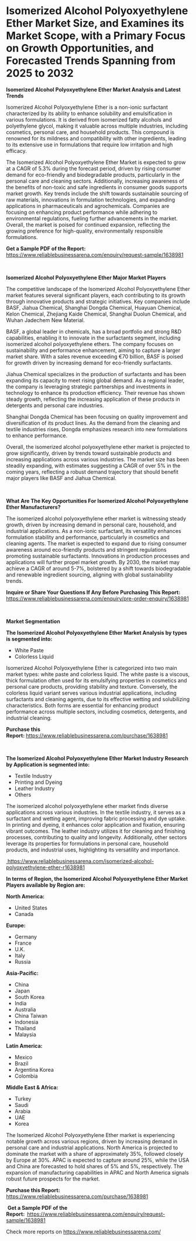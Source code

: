 <p><h1>Isomerized Alcohol Polyoxyethylene Ether Market Size, and Examines its Market Scope, with a Primary Focus on Growth Opportunities, and Forecasted Trends Spanning from 2025 to 2032</h1></p><p><strong>Isomerized Alcohol Polyoxyethylene Ether Market Analysis and Latest Trends</strong></p>
<p><p>Isomerized Alcohol Polyoxyethylene Ether is a non-ionic surfactant characterized by its ability to enhance solubility and emulsification in various formulations. It is derived from isomerized fatty alcohols and polyethylene glycol, making it valuable across multiple industries, including cosmetics, personal care, and household products. This compound is renowned for its mildness and compatibility with other ingredients, leading to its extensive use in formulations that require low irritation and high efficacy. </p><p>The Isomerized Alcohol Polyoxyethylene Ether Market is expected to grow at a CAGR of 5.3% during the forecast period, driven by rising consumer demand for eco-friendly and biodegradable products, particularly in the personal care and cleaning sectors. Additionally, increasing awareness of the benefits of non-toxic and safe ingredients in consumer goods supports market growth. Key trends include the shift towards sustainable sourcing of raw materials, innovations in formulation technologies, and expanding applications in pharmaceuticals and agrochemicals. Companies are focusing on enhancing product performance while adhering to environmental regulations, fueling further advancements in the market. Overall, the market is poised for continued expansion, reflecting the growing preference for high-quality, environmentally responsible formulations.</p></p>
<p><strong>Get a Sample PDF of the Report:&nbsp;</strong> <a href="https://www.reliablebusinessarena.com/enquiry/request-sample/1638981?utm_campaign=1420&utm_medium=2&utm_source=Github&utm_content=ia&utm_term=01022025&utm_id=isomerized-alcohol-polyoxyethylene-ether">https://www.reliablebusinessarena.com/enquiry/request-sample/1638981</a></p>
<p>&nbsp;</p>
<p><strong>Isomerized Alcohol Polyoxyethylene Ether Major Market Players</strong></p>
<p><p>The competitive landscape of the Isomerized Alcohol Polyoxyethylene Ether market features several significant players, each contributing to its growth through innovative products and strategic initiatives. Key companies include BASF, Jiahua Chemical, Shanghai Dongda Chemical, Huayuan Chemical, Kelon Chemical, Zhejiang Kaide Chemical, Shanghai Duolun Chemical, and Wuhan Jadechem New Material.</p><p>BASF, a global leader in chemicals, has a broad portfolio and strong R&D capabilities, enabling it to innovate in the surfactants segment, including isomerized alcohol polyoxyethylene ethers. The company focuses on sustainability and performance enhancement, aiming to capture a larger market share. With a sales revenue exceeding €70 billion, BASF is poised for growth driven by increasing demand for eco-friendly surfactants.</p><p>Jiahua Chemical specializes in the production of surfactants and has been expanding its capacity to meet rising global demand. As a regional leader, the company is leveraging strategic partnerships and investments in technology to enhance its production efficiency. Their revenue has shown steady growth, reflecting the increasing application of these products in detergents and personal care industries.</p><p>Shanghai Dongda Chemical has been focusing on quality improvement and diversification of its product lines. As the demand from the cleaning and textile industries rises, Dongda emphasizes research into new formulations to enhance performance.</p><p>Overall, the isomerized alcohol polyoxyethylene ether market is projected to grow significantly, driven by trends toward sustainable products and increasing applications across various industries. The market size has been steadily expanding, with estimates suggesting a CAGR of over 5% in the coming years, reflecting a robust demand trajectory that should benefit major players like BASF and Jiahua Chemical.</p></p>
<p>&nbsp;</p>
<p><strong>What Are The Key Opportunities For Isomerized Alcohol Polyoxyethylene Ether Manufacturers?</strong></p>
<p><p>The isomerized alcohol polyoxyethylene ether market is witnessing steady growth, driven by increasing demand in personal care, household, and industrial applications. As a non-ionic surfactant, its versatility enhances formulation stability and performance, particularly in cosmetics and cleaning agents. The market is expected to expand due to rising consumer awareness around eco-friendly products and stringent regulations promoting sustainable surfactants. Innovations in production processes and applications will further propel market growth. By 2030, the market may achieve a CAGR of around 5-7%, bolstered by a shift towards biodegradable and renewable ingredient sourcing, aligning with global sustainability trends.</p></p>
<p><strong>Inquire or Share Your Questions If Any Before Purchasing This Report:</strong> <a href="https://www.reliablebusinessarena.com/enquiry/pre-order-enquiry/1638981?utm_campaign=1420&utm_medium=2&utm_source=Github&utm_content=ia&utm_term=01022025&utm_id=isomerized-alcohol-polyoxyethylene-ether">https://www.reliablebusinessarena.com/enquiry/pre-order-enquiry/1638981</a></p>
<p>&nbsp;</p>
<p><strong>Market Segmentation</strong></p>
<p><strong>The Isomerized Alcohol Polyoxyethylene Ether Market Analysis by types is segmented into:</strong></p>
<p><ul><li>White Paste</li><li>Colorless Liquid</li></ul></p>
<p><p>Isomerized Alcohol Polyoxyethylene Ether is categorized into two main market types: white paste and colorless liquid. The white paste is a viscous, thick formulation often used for its emulsifying properties in cosmetics and personal care products, providing stability and texture. Conversely, the colorless liquid variant serves various industrial applications, including surfactants and cleaning agents, due to its effective wetting and solubilizing characteristics. Both forms are essential for enhancing product performance across multiple sectors, including cosmetics, detergents, and industrial cleaning.</p></p>
<p><strong>Purchase this Report:&nbsp;</strong><a href="https://www.reliablebusinessarena.com/purchase/1638981?utm_campaign=1420&utm_medium=2&utm_source=Github&utm_content=ia&utm_term=01022025&utm_id=isomerized-alcohol-polyoxyethylene-ether">https://www.reliablebusinessarena.com/purchase/1638981</a></p>
<p>&nbsp;</p>
<p><strong>The Isomerized Alcohol Polyoxyethylene Ether Market Industry Research by Application is segmented into:</strong></p>
<p><ul><li>Textile Industry</li><li>Printing and Dyeing</li><li>Leather Industry</li><li>Others</li></ul></p>
<p><p>The isomerized alcohol polyoxyethylene ether market finds diverse applications across various industries. In the textile industry, it serves as a surfactant and wetting agent, improving fabric processing and dye uptake. In printing and dyeing, it enhances color application and fixation, ensuring vibrant outcomes. The leather industry utilizes it for cleaning and finishing processes, contributing to quality and longevity. Additionally, other sectors leverage its properties for formulations in personal care, household products, and industrial uses, highlighting its versatility and importance.</p></p>
<p><a href="https://www.reliablebusinessarena.com/isomerized-alcohol-polyoxyethylene-ether-r1638981?utm_campaign=1420&utm_medium=2&utm_source=Github&utm_content=ia&utm_term=01022025&utm_id=isomerized-alcohol-polyoxyethylene-ether">&nbsp;https://www.reliablebusinessarena.com/isomerized-alcohol-polyoxyethylene-ether-r1638981</a></p>
<p><strong>In terms of Region, the Isomerized Alcohol Polyoxyethylene Ether Market Players available by Region are:</strong></p>
<p>
    <p> <strong> North America: </strong>
        <ul>
            <li>United States</li>
            <li>Canada</li>
        </ul>
        </p> 
    <p> <strong> Europe: </strong>
        <ul>
            <li>Germany</li>
            <li>France</li>
            <li>U.K.</li>
            <li>Italy</li>
            <li>Russia</li>
        </ul>
        </p> 
    <p> <strong> Asia-Pacific: </strong>
        <ul>
            <li>China</li>
            <li>Japan</li>
            <li>South Korea</li>
            <li>India</li>
            <li>Australia</li>
            <li>China Taiwan</li>
            <li>Indonesia</li>
            <li>Thailand</li>
            <li>Malaysia</li>
        </ul>
        </p> 
    <p> <strong> Latin America: </strong>
        <ul>
            <li>Mexico</li>
            <li>Brazil</li>
            <li>Argentina Korea</li>
            <li>Colombia</li>
        </ul>
        </p> 
    <p> <strong> Middle East & Africa: </strong>
        <ul>
            <li>Turkey</li>
            <li>Saudi</li>
            <li>Arabia</li>
            <li>UAE</li>
            <li>Korea</li>
        </ul>
    </p>
    </p>
<p><p>The Isomerized Alcohol Polyoxyethylene Ether market is experiencing notable growth across various regions, driven by increasing demand in personal care and industrial applications. North America is projected to dominate the market with a share of approximately 35%, followed closely by Europe at 30%. APAC is expected to capture around 25%, while the USA and China are forecasted to hold shares of 5% and 5%, respectively. The expansion of manufacturing capabilities in APAC and North America signals robust future prospects for the market.</p></p>
<p><strong>Purchase this Report: </strong><a href="https://www.reliablebusinessarena.com/purchase/1638981?utm_campaign=1420&utm_medium=2&utm_source=Github&utm_content=ia&utm_term=01022025&utm_id=isomerized-alcohol-polyoxyethylene-ether">https://www.reliablebusinessarena.com/purchase/1638981</a></p>
<p>&nbsp;<strong>Get a Sample PDF of the Report:&nbsp;&nbsp;</strong><a href="https://www.reliablebusinessarena.com/enquiry/request-sample/1638981?utm_campaign=1420&utm_medium=2&utm_source=Github&utm_content=ia&utm_term=01022025&utm_id=isomerized-alcohol-polyoxyethylene-ether">https://www.reliablebusinessarena.com/enquiry/request-sample/1638981</a></p>
<p><strong></strong></p>
<p>Check more reports on <a href="https://www.reliablebusinessarena.com/?utm_campaign=1420&utm_medium=2&utm_source=Github&utm_content=ia&utm_term=01022025&utm_id=isomerized-alcohol-polyoxyethylene-ether">https://www.reliablebusinessarena.com/</a></p>